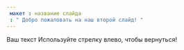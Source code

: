 ```yaml
---
 макет : название слайда
 : " Добро пожаловать на наш второй слайд! "
---
```

Ваш текст 
Используйте стрелку влево, чтобы вернуться!
